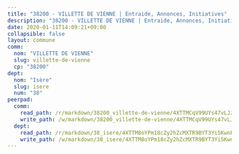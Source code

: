 ```yaml
---
title: "38200 - VILLETTE DE VIENNE | Entraide, Annonces, Initiatives"
description: "38200 - VILLETTE DE VIENNE | Entraide, Annonces, Initiatives"
date: 2020-01-11T14:09:21+09:00
collapsible: false
layout: commune
comm:
  nom: "VILLETTE DE VIENNE"
  slug: villette-de-vienne
  cp: "38200"
dept:
  nom: "Isère"
  slug: isere
  num: "38"
peerpad:
  comm:
    read_path: /r/markdown/38200_villette-de-vienne/4XTTMCqV99UYs47vLJz7Nrp2tcZTaSK7rMpgS1h7ZVGgCQ3Xk
    write_path: /w/markdown/38200_villette-de-vienne/4XTTMCqV99UYs47vLJz7Nrp2tcZTaSK7rMpgS1h7ZVGgCQ3Xk-K3TgTf6RtvE5bLdXx2djiibk6m5u2dJvZThrbyr6fL1rLoeCS7r4kFXEayk1s2teGEKQwt1NXR2MfSJeLSZBrukXPCZw5tpphm9nHAmKtm6uSe6Yf1tm8JE2QNLGAZkceXYcbeRc
  dept:
    read_path: /r/markdown/38_isere/4XTTM8oYPm18cZy2hZcMXTR9BYT3Yi5KwnFvpXu1TXaRq7Q3V
    write_path: /w/markdown/38_isere/4XTTM8oYPm18cZy2hZcMXTR9BYT3Yi5KwnFvpXu1TXaRq7Q3V-K3TgUoSzs2JpJwfbzBvgU8N95mHo7JXz7NbEctNRM3EDb2iYHA4maKm3pRQwmboULLPnLFTEhRgTawPTWpmxTxKbTwDgAEzA9tUHjpudQTWdKWfdVSegAo77eCwhXTaVG7AyUZEs
---
```


